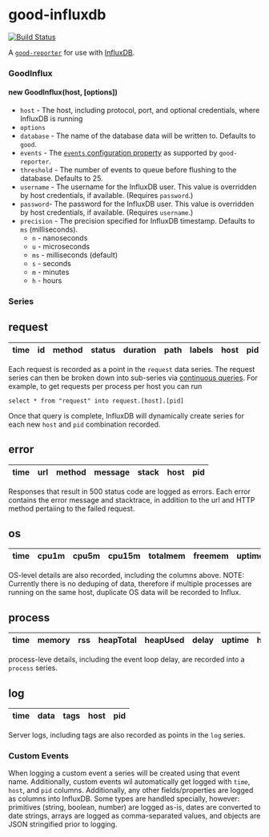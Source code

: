 # good-influxdb

[![Build Status](https://travis-ci.org/totherik/good-influxdb.svg)](https://travis-ci.org/totherik/good-influxdb)

A [`good-reporter`](https://github.com/hapijs/good-reporter) for use with [InfluxDB](http://influxdb.com/).

### GoodInflux

#### new GoodInflux(host, [options])
- `host` - The host, including protocol, port, and optional credentials, where InfluxDB is running
- `options`
 - `database` - The name of the database data will be written to. Defaults to `good`.
 - `events` - The [`events` configuration property](https://github.com/hapijs/good-reporter#new-goodreporter-options) as supported by `good-reporter`.
 - `threshold` - The number of events to queue before flushing to the database. Defaults to 25.
 - `username` - The username for the InfluxDB user. This value is overridden by host credentials, if available. (Requires `password`.)
 - `password`- The password for the InfluxDB user. This value is overridden by host credentials, if available. (Requires `username`.)
 - `precision` - The precision specified for InfluxDB timestamp. Defaults to `ms` (milliseconds).
    - `n` - nanoseconds
    - `u` - microseconds
    - `ms` - milliseconds (default)
    - `s` - seconds
    - `m` - minutes
    - `h` - hours


### Series

## request

 time | id | method | status | duration | path | labels | host | pid
------|----|--------|--------|----------|------|--------|------|-----

Each request is recorded as a point in the `request` data series. The request series can then be broken down into sub-series via [continuous queries](http://influxdb.com/docs/v0.8/api/continuous_queries.html). For example, to get requests per process per host you can run
```
select * from "request" into request.[host].[pid]
```

Once that query is complete, InfluxDB will dynamically create series for each new `host` and `pid` combination recorded.


## error


 time | url | method | message | stack | host | pid
------|-----|--------|---------|-------|------|-----

Responses that result in 500 status code are logged as errors. Each error contains the error message and stacktrace, in addition to the url and HTTP method pertaiing to the failed request.


## os
 time | cpu1m | cpu5m | cpu15m | totalmem | freemem | uptime | host | pid
------|-------|-------|--------|----------|---------|--------|------|-----

OS-level details are also recorded, including the columns above.
NOTE: Currently there is no deduping of data, therefore if multiple processes are running on the same host, duplicate OS data will be recorded to Influx.


## process
 time | memory | rss | heapTotal | heapUsed | delay | uptime | host | pid
------|--------|-----|-----------|----------|-------|--------|------|-----

process-leve details, including the event loop delay, are recorded into a `process` series.


## log

 time | data | tags | host | pid
------|------|------|------|-----

Server logs, including tags are also recorded as points in the `log` series.


### Custom Events
When logging a custom event a series will be created using that event name. Additionally, custom events wil automatically get logged with `time`, `host`, and `pid` columns. Additionally, any other fields/properties are logged as columns into InfluxDB. Some types are handled specially, however: primitives (string, boolean, number) are logged as-is, dates are converted to date strings, arrays are logged as comma-separated values, and objects are JSON stringified prior to logging.
